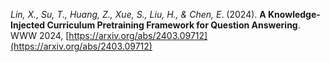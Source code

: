 *Lin, X., Su, T., Huang, Z., Xue, S., Liu, H., & Chen, E*. (2024). **A Knowledge-Injected Curriculum Pretraining Framework for Question Answering**. WWW 2024, [https://arxiv.org/abs/2403.09712](https://arxiv.org/abs/2403.09712)
